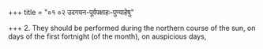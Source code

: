 +++
title = "०१ ०२ उदगयन-पूर्वपक्षाहः-पुण्याहेषु"

+++
2. They should be performed during the northern course of the sun, on days of the first fortnight (of the month), on auspicious days,
